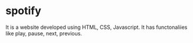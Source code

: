 # spotify
It is a website developed using HTML, CSS, Javascript. It has functonaliies like play, pause, next, previous.
